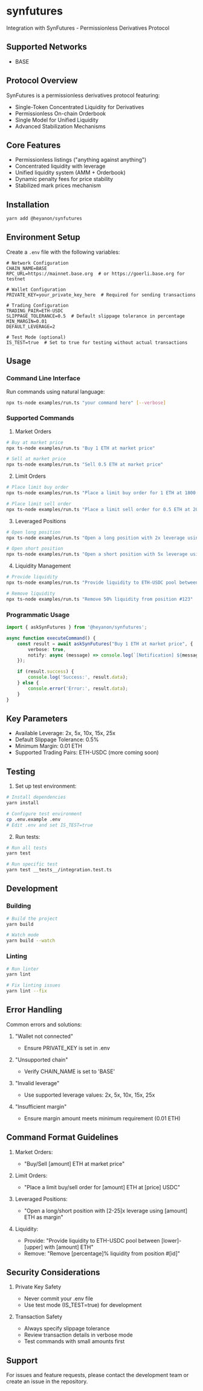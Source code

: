 # synfutures

Integration with SynFutures - Permissionless Derivatives Protocol

## Supported Networks

- BASE

## Protocol Overview
SynFutures is a permissionless derivatives protocol featuring:
- Single-Token Concentrated Liquidity for Derivatives
- Permissionless On-chain Orderbook
- Single Model for Unified Liquidity
- Advanced Stabilization Mechanisms

## Core Features
- Permissionless listings ("anything against anything")
- Concentrated liquidity with leverage
- Unified liquidity system (AMM + Orderbook)
- Dynamic penalty fees for price stability
- Stabilized mark prices mechanism

## Installation

```bash
yarn add @heyanon/synfutures
```

## Environment Setup

Create a `.env` file with the following variables:
```env
# Network Configuration
CHAIN_NAME=BASE
RPC_URL=https://mainnet.base.org  # or https://goerli.base.org for testnet

# Wallet Configuration
PRIVATE_KEY=your_private_key_here  # Required for sending transactions

# Trading Configuration
TRADING_PAIR=ETH-USDC
SLIPPAGE_TOLERANCE=0.5  # Default slippage tolerance in percentage
MIN_MARGIN=0.01
DEFAULT_LEVERAGE=2

# Test Mode (optional)
IS_TEST=true  # Set to true for testing without actual transactions
```

## Usage

### Command Line Interface
Run commands using natural language:
```bash
npx ts-node examples/run.ts "your command here" [--verbose]
```

### Supported Commands

1. Market Orders
```bash
# Buy at market price
npx ts-node examples/run.ts "Buy 1 ETH at market price"

# Sell at market price
npx ts-node examples/run.ts "Sell 0.5 ETH at market price"
```

2. Limit Orders
```bash
# Place limit buy order
npx ts-node examples/run.ts "Place a limit buy order for 1 ETH at 1800 USDC"

# Place limit sell order
npx ts-node examples/run.ts "Place a limit sell order for 0.5 ETH at 2000 USDC"
```

3. Leveraged Positions
```bash
# Open long position
npx ts-node examples/run.ts "Open a long position with 2x leverage using 0.1 ETH as margin"

# Open short position
npx ts-node examples/run.ts "Open a short position with 5x leverage using 0.2 ETH as margin"
```

4. Liquidity Management
```bash
# Provide liquidity
npx ts-node examples/run.ts "Provide liquidity to ETH-USDC pool between 1800-2200 with 1 ETH"

# Remove liquidity
npx ts-node examples/run.ts "Remove 50% liquidity from position #123"
```

### Programmatic Usage

```typescript
import { askSynFutures } from '@heyanon/synfutures';

async function executeCommand() {
    const result = await askSynFutures("Buy 1 ETH at market price", {
        verbose: true,
        notify: async (message) => console.log(`[Notification] ${message}`)
    });

    if (result.success) {
        console.log('Success:', result.data);
    } else {
        console.error('Error:', result.data);
    }
}
```

## Key Parameters
- Available Leverage: 2x, 5x, 10x, 15x, 25x
- Default Slippage Tolerance: 0.5%
- Minimum Margin: 0.01 ETH
- Supported Trading Pairs: ETH-USDC (more coming soon)

## Testing

1. Set up test environment:
```bash
# Install dependencies
yarn install

# Configure test environment
cp .env.example .env
# Edit .env and set IS_TEST=true
```

2. Run tests:
```bash
# Run all tests
yarn test

# Run specific test
yarn test __tests__/integration.test.ts
```

## Development

### Building
```bash
# Build the project
yarn build

# Watch mode
yarn build --watch
```

### Linting
```bash
# Run linter
yarn lint

# Fix linting issues
yarn lint --fix
```

## Error Handling

Common errors and solutions:

1. "Wallet not connected"
   - Ensure PRIVATE_KEY is set in .env

2. "Unsupported chain"
   - Verify CHAIN_NAME is set to 'BASE'

3. "Invalid leverage"
   - Use supported leverage values: 2x, 5x, 10x, 15x, 25x

4. "Insufficient margin"
   - Ensure margin amount meets minimum requirement (0.01 ETH)

## Command Format Guidelines

1. Market Orders:
   - "Buy/Sell [amount] ETH at market price"

2. Limit Orders:
   - "Place a limit buy/sell order for [amount] ETH at [price] USDC"

3. Leveraged Positions:
   - "Open a long/short position with [2-25]x leverage using [amount] ETH as margin"

4. Liquidity:
   - Provide: "Provide liquidity to ETH-USDC pool between [lower]-[upper] with [amount] ETH"
   - Remove: "Remove [percentage]% liquidity from position #[id]"

## Security Considerations

1. Private Key Safety
   - Never commit your .env file
   - Use test mode (IS_TEST=true) for development

2. Transaction Safety
   - Always specify slippage tolerance
   - Review transaction details in verbose mode
   - Test commands with small amounts first

## Support

For issues and feature requests, please contact the development team or create an issue in the repository. 